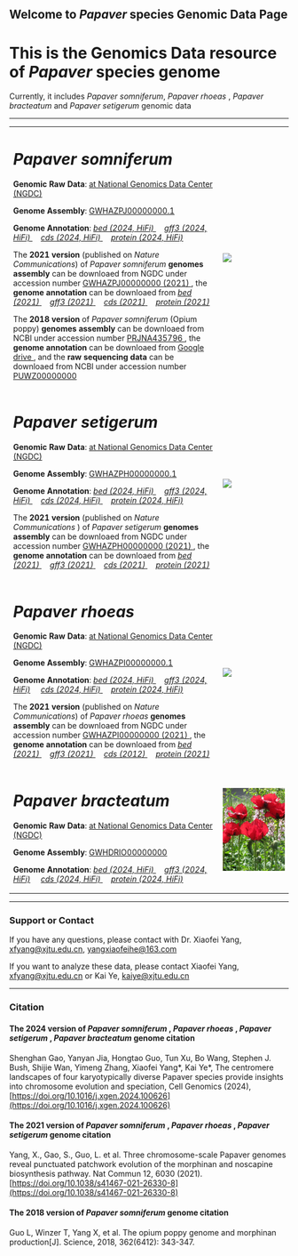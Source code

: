 ## Welcome to _Papaver_ species Genomic Data Page

# This is the Genomics Data resource of _Papaver_ species genome

Currently, it includes _Papaver somniferum_, _Papaver rhoeas_ , _Papaver bracteatum_ and _Papaver setigerum_  genomic data

---
<div>
<table border="0">
  <tr>
    <td width="75%">
      <h1><i>Papaver somniferum</i></h1>
      <p><b>Genomic Raw Data</b>: <a href = "https://ngdc.cncb.ac.cn"> at National Genomics Data Center (NGDC)</a></p>
      <p><b>Genome Assembly</b>: <a href = "https://ngdc.cncb.ac.cn/search/?dbId=&q=GWHAZPJ00000000.1"> GWHAZPJ00000000.1 </a></p>
      <p><b>Genome Annotation</b>: 
        <a href = "https://drive.google.com/file/d/1J2DGfp_x7l5HRaDSVvVWcRyU_sZhvwEC/view?usp=drive_link" download="Papaver_somniferum.gene.bed.tar.gz"> <i>bed (2024, HiFi)</i> </a> &nbsp;&nbsp;&nbsp;
        <a href = "https://drive.google.com/file/d/1qtsXrZMJTcLvNohILSjBSg4MQl6P8NgU/view?usp=drive_link" download="Papaver_somniferum.gene.gff3.tar.gz"> <i>gff3 (2024, HiFi)</i> </a> &nbsp;&nbsp;&nbsp;
        <a href = "https://drive.google.com/file/d/1hln5CxyQBc9EUCvGsWlVnxdJoeiTZ62o/view?usp=drive_link" download="Papaver_somniferum.cds.tar.gz"> <i>cds (2024, HiFi)</i> </a>  &nbsp;&nbsp;&nbsp;
        <a href = "https://drive.google.com/file/d/1f8yyvQ0Cd9S2fIL_uPhXYwJ7gB6kHOR4/view?usp=drive_link" download="Papaver_somniferum.pep.tar.gz"> <i>protein (2024, HiFi)</i> </a> 
      </p> 
      <p>The <b>2021 version </b> (published on <i>Nature Communications</i>) of <i>Papaver somniferum</i> <b>genomes assembly </b> can be downloaed from NGDC under accession number <a href = "https://ngdc.cncb.ac.cn/search/?dbId=&q=GWHAZPJ00000000"> GWHAZPJ00000000 (2021) </a>, the <b>genome annotation </b> can be downloaed from 
      <a href = "https://github.com/xjtu-omics/Papaver-Genomics/raw/main/Papaver_somniferum/Papaver_somniferum.gene.bed.tar.gz" download="Papaver_somniferum.gene.bed.tar.gz"> <i>bed (2021)</i> </a> &nbsp;&nbsp;&nbsp;
      <a href = "https://github.com/xjtu-omics/Papaver-Genomics/raw/main/Papaver_somniferum/Papaver_somniferum.gene.gff3.tar.gz" download="Papaver_somniferum.gene.gff3.tar.gz"> <i>gff3 (2021)</i> </a> &nbsp;&nbsp;&nbsp;
      <a href = "https://github.com/xjtu-omics/Papaver-Genomics/raw/main/Papaver_somniferum/Papaver_somniferum.cds.tar.gz" download="Papaver_somniferum.cds.tar.gz"> <i>cds (2021)</i> </a>  &nbsp;&nbsp;&nbsp;
      <a href = "https://github.com/xjtu-omics/Papaver-Genomics/raw/main/Papaver_somniferum/Papaver_somniferum.pep.tar.gz" download="Papaver_somniferum.pep.tar.gz"> <i>protein (2021)</i> </a> 
      </p> 
      <p> The <b>2018 version </b> of <i>Papaver somniferum</i> (Opium poppy) <b>genomes assembly </b> can be downloaed from NCBI under accession number 
      <a href = "https://www.ncbi.nlm.nih.gov/genome/12819"> PRJNA435796  </a>, the <b>genome annotation </b> can be downloaed from <a href = "https://drive.google.com/drive/folders/1EbvADcWflXQIuFcAukUs5TVDPfq81YrO"> Google drive </a>, and the <b> raw sequencing data </b> can be downloaed from NCBI under accession number <a href = "https://www.ncbi.nlm.nih.gov/Traces/wgs/PUWZ01"> PUWZ00000000 </a> 
      </p>
    </td>
    <td width="25%">
      <img src="image/opium_poppy.png" width="100%">
    </td>
  </tr>
  
  <tr>
    <td width="75%">
      <h1><i>Papaver setigerum</i></h1>
      <p><b>Genomic Raw Data</b>: <a href = "https://ngdc.cncb.ac.cn"> at National Genomics Data Center (NGDC)</a></p>
      <p><b>Genome Assembly</b>: <a href = "https://ngdc.cncb.ac.cn/search/?dbId=&q=GWHAZPH00000000.1"> GWHAZPH00000000.1 </a></p>
      <p><b>Genome Annotation</b>: 
        <a href = "https://drive.google.com/file/d/1S5QYg2poXDZNAU554_Fv5eAVK1PaR8iW/view?usp=drive_link" download="Papaver_setigerum.gene.bed.tar.gz"> <i>bed (2024, HiFi)</i> </a>  &nbsp;&nbsp;&nbsp;
       <a href = "https://drive.google.com/file/d/14Rl4euosWw086Il3c7fL2LC2_-rvxFgp/view?usp=drive_link" download="Papaver_setigerum.gene.gff3.tar.gz"> <i>gff3 (2024, HiFi)</i> </a>  &nbsp;&nbsp;&nbsp;
       <a href = "https://drive.google.com/file/d/1BSq_fZ-Fsk00JTwbfuCPWV80Y32x0pNJ/view?usp=drive_link" download="Papaver_setigerum.cds.tar.gz"> <i>cds (2024, HiFi)</i> </a> &nbsp;&nbsp;&nbsp;
       <a href = "https://drive.google.com/file/d/1ZwllkI7VT5lR3bmx755E0pwPrelqQAXP/view?usp=drive_link" download="Papaver_setigerum.pep.tar.gz"> <i>protein (2024, HiFi)</i> </a> 
      </p>
      <p>The <b>2021 version </b> (published on <i>Nature Communications </i>) of <i>Papaver setigerum</i> <b>genomes assembly </b> can be downloaed from NGDC under accession number <a href = "https://ngdc.cncb.ac.cn/search/?dbId=&q=GWHAZPH00000000"> GWHAZPH00000000 (2021) </a>, the <b>genome annotation </b> can be downloaed from  
        <a href = "https://github.com/xjtu-omics/Papaver-Genomics/raw/main/Papaver_setigerum/Papaver_setigerum.gene.bed.tar.gz" download="Papaver_setigerum.gene.bed.tar.gz"> <i>bed (2021)</i> </a>  &nbsp;&nbsp;&nbsp;
        <a href = "https://github.com/xjtu-omics/Papaver-Genomics/raw/main/Papaver_setigerum/Papaver_setigerum.gene.gff3.tar.gz" download="Papaver_setigerum.gene.gff3.tar.gz"> <i>gff3 (2021)</i> </a>  &nbsp;&nbsp;&nbsp;
       <a href = "https://github.com/xjtu-omics/Papaver-Genomics/raw/main/Papaver_setigerum/Papaver_setigerum.cds.tar.gz" download="Papaver_setigerum.cds.tar.gz"> <i>cds (2021)</i> </a> &nbsp;&nbsp;&nbsp;
       <a href = "https://github.com/xjtu-omics/Papaver-Genomics/raw/main/Papaver_setigerum/Papaver_setigerum.pep.tar.gz" download="Papaver_setigerum.pep.tar.gz"> <i>protein (2021)</i> </a> 
      </p>
    </td>
    <td width="25%">
      <img src="image/setigerum.png" width="100%">
    </td>
  </tr>
  <tr>
    <td width="75%">
      <h1><i>Papaver rhoeas</i></h1>
      <p><b>Genomic Raw Data</b>: <a href = "https://ngdc.cncb.ac.cn"> at National Genomics Data Center (NGDC)</a></p>
      <p><b>Genome Assembly</b>: <a href = "https://ngdc.cncb.ac.cn/search/?dbId=&q=GWHAZPI00000000.1">  GWHAZPI00000000.1 </a></p>
      <p><b>Genome Annotation</b>: 
        <a href = "https://drive.google.com/file/d/1AUFFDpLZKsV96uvDg3hPezWGDTjRrEKk/view?usp=drive_link" download="Papaver_rhoeas.gene.bed.tar.gz"> <i>bed (2024, HiFi)</i> </a>  &nbsp;&nbsp;&nbsp;
      <a href = "https://drive.google.com/file/d/1RxkoiwHg4nuQkJDYCkcwyskUiY77Z5ol/view?usp=drive_link" download="Papaver_rhoeas.gene.gff3.tar.gz"> <i>gff3 (2024, HiFi)</i></a> &nbsp;&nbsp;&nbsp;
      <a href = "https://drive.google.com/file/d/1BSq_fZ-Fsk00JTwbfuCPWV80Y32x0pNJ/view?usp=drive_link" download="Papaver_rhoeas.cds.tar.gz"> <i>cds (2024, HiFi)</i> </a> &nbsp;&nbsp;&nbsp;
      <a href = "https://drive.google.com/file/d/1I08LH79O2ddIuzfw8UeRf1jazgMVwDA4/view?usp=drive_link" download="Papaver_rhoeas.pep.tar.gz"> <i>protein (2024, HiFi)</i> </a></p>
      <p>The <b>2021 version </b> (published on <i>Nature Communications</i>) of <i>Papaver rhoeas</i> <b>genomes assembly </b> can be downloaed from NGDC under accession number <a href = "https://ngdc.cncb.ac.cn/search/?dbId=&q=GWHAZPI00000000"> GWHAZPI00000000 (2021) </a>, the <b>genome annotation </b> can be downloaed from 
        <a href = "https://github.com/xjtu-omics/Papaver-Genomics/raw/main/Papaver_rhoeas/Papaver_rhoeas.gene.bed.tar.gz" download="Papaver_rhoeas.gene.bed.tar.gz"> <i>bed (2021)</i> </a>  &nbsp;&nbsp;&nbsp;
        <a href = "https://github.com/xjtu-omics/Papaver-Genomics/raw/main/Papaver_rhoeas/Papaver_rhoeas.gene.gff3.tar.gz" download="Papaver_rhoeas.gene.gff3.tar.gz"> <i>gff3 (2021) </i></a> &nbsp;&nbsp;&nbsp;
      <a href = "https://github.com/xjtu-omics/Papaver-Genomics/raw/main/Papaver_rhoeas/Papaver_rhoeas.cds.tar.gz" download="Papaver_rhoeas.cds.tar.gz"> <i>cds (2012) </i> </a> &nbsp;&nbsp;&nbsp;
      <a href = "https://github.com/xjtu-omics/Papaver-Genomics/raw/main/Papaver_rhoeas/Papaver_rhoeas.pep.tar.gz" download="Papaver_rhoeas.pep.tar.gz"> <i>protein (2021)</i> </a> </p>
    </td>
    <td width="25%">
      <img src="image/rhoeas.png" width="100%">
    </td>
  </tr>
  <tr>
    <td width="75%">
      <h1><i>Papaver bracteatum</i></h1>
      <p><b>Genomic Raw Data</b>: <a href = "https://ngdc.cncb.ac.cn"> at National Genomics Data Center (NGDC)</a></p>
      <p><b>Genome Assembly</b>: <a href = "https://ngdc.cncb.ac.cn/search/?dbId=&q=GWHDRIO00000000"> GWHDRIO00000000 </a></p>
      <p><b>Genome Annotation</b>: 
      <a href = "https://drive.google.com/file/d/1iO8zCKef-Kgsnd1qdhTqLLqvPUo3t7S0/view?usp=drive_link" download="Papaver_bracteatum.gene.bed.tar.gz"> <i>bed (2024, HiFi)</i> </a>  &nbsp;&nbsp;&nbsp;
      <a href = "https://drive.google.com/file/d/1jEgZJ0WBp1u8ChraMZ8y4I41VL3xWbWd/view?usp=drive_link" download="Papaver_bracteatum.gene.gff3.tar.gz"> <i>gff3 (2024, HiFi)</i></a> &nbsp;&nbsp;&nbsp;
      <a href = "https://drive.google.com/file/d/14E2Pfiwn4SG8QfqMN4KSROvZ5H-KO6ym/view?usp=drive_link" download="Papaver_bracteatum.cds.tar.gz"> <i>cds (2024, HiFi)</i> </a> &nbsp;&nbsp;&nbsp;
      <a href = "https://drive.google.com/file/d/1SA1xtNDCgxLW6k26EH4ZsAcRWSuqOcKZ/view?usp=drive_link" download="Papaver_bracteatum.pep.tar.gz"> <i>protein (2024, HiFi)</i> </a></p>
    </td>
    <td width="25%">
      <img src="image/Papaver_bracteata_-_Flickr_-_peganum.jpg" width="100%">
    </td>
  </tr>
</table>
</div>


---
### Support or Contact
If you have any questions, please contact with Dr. Xiaofei Yang, [xfyang@xjtu.edu.cn](xfyang@xjtu.edu.cn), [yangxiaofeihe@163.com](yangxiaofeihe@163.com)

If you want to analyze these data, please contact Xiaofei Yang, [xfyang@xjtu.edu.cn](xfyang@xjtu.edu.cn) or Kai Ye, [kaiye@xjtu.edu.cn](kaiye@xjtu.edu.cn)

---
### Citation
#### The 2024 version of <i> Papaver somniferum </i>, <i> Papaver rhoeas </i>, <i> Papaver setigerum </i>, <i>Papaver bracteatum</i> genome citation
Shenghan Gao, Yanyan Jia, Hongtao Guo, Tun Xu, Bo Wang, Stephen J. Bush, Shijie Wan, Yimeng Zhang, Xiaofei Yang*, Kai Ye*, The centromere landscapes of four karyotypically diverse Papaver species provide insights into chromosome evolution and speciation, Cell Genomics (2024), [https://doi.org/10.1016/j.xgen.2024.100626](https://doi.org/10.1016/j.xgen.2024.100626)

#### The 2021 version of <i> Papaver somniferum </i>, <i> Papaver rhoeas </i>, <i> Papaver setigerum </i> genome citation
Yang, X., Gao, S., Guo, L. et al. Three chromosome-scale Papaver genomes reveal punctuated patchwork evolution of the morphinan and noscapine biosynthesis pathway. Nat Commun 12, 6030 (2021). [https://doi.org/10.1038/s41467-021-26330-8](https://doi.org/10.1038/s41467-021-26330-8)

#### The 2018 version of <i> Papaver somniferum </i> genome citation
Guo L, Winzer T, Yang X, et al. The opium poppy genome and morphinan production[J]. Science, 2018, 362(6412): 343-347.

